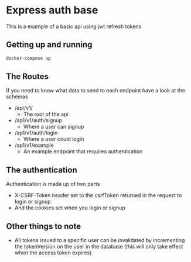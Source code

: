 # Express auth base
This is a example of a basic api using jwt refresh tokens

## Getting up and running
```sh
docker-compose up
```

## The Routes
If you need to know what data to send to each endpoint have a look at the schemas
- /api/v1/
  - The root of the api
- /ap1/v1/auth/signup
  - Where a user can signup
- /ap1/v1/auth/login
  - Where a user could login
- /ap1/v1/example
  - An example endpoint that requires authentication

## The authentication
Authentication is made up of two parts
  - X-CSRF-Token header set to the csrfToken returned in the request to login
    or signup
  - And the cookies set when you login or signup

## Other things to note
- All tokens issued to a specific user can be invalidated by incrementing the
  tokenVersion on the user in the database (this will only take effect when the
  access token expires)
